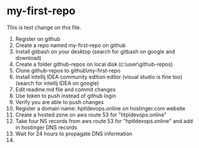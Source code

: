 # my-first-repo

This is test change on this file.

1. Register on github
2. Create a repo named my-first-repo on github
3. Install gitbash on your desktop (search for gitbash on google and download)
4. Create a folder github-repos on local disk (c:\user\github-repos)
5. Clone github-repos to github\my-first-repo
6. Install intellij IDEA community edition editor (visual studio is fine too) (search for intellij IDEA on google)
7. Edit readme.md file and commit changes
8. Use token to push instead of github login
9. Verify you are able to push changes
10. Register a domain name: hptldevops.online on hostinger.com website
11. Create a hosted zone on aws route 53 for "htpldevops.online"
12. Take four NS records from aws route 53 for "hptldevops.online" and add in hostinger DNS records
13. Wait for 24 hours to propagate DNS information
14. 
